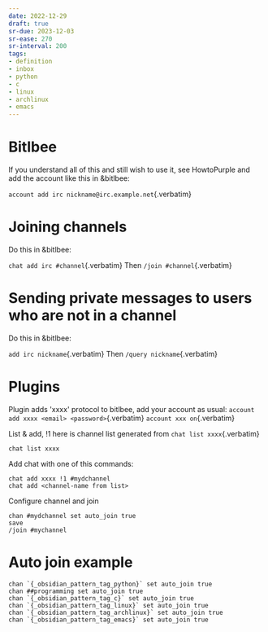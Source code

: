 ```yaml
---
date: 2022-12-29
draft: true
sr-due: 2023-12-03
sr-ease: 270
sr-interval: 200
tags:
- definition
- inbox
- python
- c
- linux
- archlinux
- emacs
---
```


# Bitlbee

If you understand all of this and still wish to use it, see HowtoPurple and add
the account like this in &bitlbee:

`account add irc nickname@irc.example.net`{.verbatim}

# Joining channels

Do this in &bitlbee:

`chat add irc #channel`{.verbatim} Then `/join #channel`{.verbatim}

# Sending private messages to users who are not in a channel

Do this in &bitlbee:

`add irc nickname`{.verbatim} Then `/query nickname`{.verbatim}

# Plugins

Plugin adds \'xxxx\' protocol to bitlbee, add your account as usual:
`account add xxxx <email> <password>`{.verbatim} `account xxx on`{.verbatim}

List & add, !1 here is channel list generated from `chat list xxxx`{.verbatim}

```example
chat list xxxx
```


Add chat with one of this commands:

```example
chat add xxxx !1 #mydchannel
chat add <channel-name from list>
```


Configure channel and join

```example
chan #mydchannel set auto_join true
save
/join #mychannel
```


# Auto join example

    chan `{_obsidian_pattern_tag_python}` set auto_join true
    chan ##programming set auto_join true
    chan `{_obsidian_pattern_tag_c}` set auto_join true
    chan `{_obsidian_pattern_tag_linux}` set auto_join true
    chan `{_obsidian_pattern_tag_archlinux}` set auto_join true
    chan `{_obsidian_pattern_tag_emacs}` set auto_join true